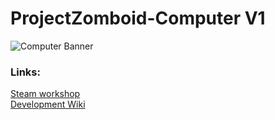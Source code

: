# ProjectZomboid-Computer V1

![Computer Banner](https://steamuserimages-a.akamaihd.net/ugc/1787359110993955495/5E61CC45CEF2B10C065F1A49FFF14EE9366A5C16/?imw=268&imh=268&ima=fit&impolicy=Letterbox&imcolor=%23000000&letterbox=true)

### Links:
[Steam workshop](https://steamcommunity.com/sharedfiles/filedetails/?id=2635550102)  
[Development Wiki](https://github.com/Konijima/ProjectZomboid-Computer/wiki)  
